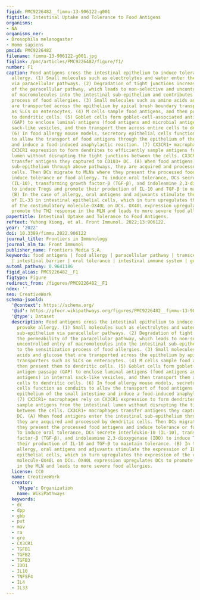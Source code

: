 ```yaml
---
figid: PMC9226482__fimmu-13-906122-g001
figtitle: Intestinal Uptake and Tolerance to Food Antigens
organisms:
- NA
organisms_ner:
- Drosophila melanogaster
- Homo sapiens
pmcid: PMC9226482
filename: fimmu-13-906122-g001.jpg
figlink: /pmc/articles/PMC9226482/figure/f1/
number: F1
caption: Food antigens cross the intestinal epithelium to induce tolerance or provoke
  allergy. (1) Small molecules such as electrolytes and water enter the sub-epithelium
  via paracellular pathways. (2) Degradation of tight junctions increases the permeability
  of the paracellular pathway, which leads to non-selective and uncontrolled entry
  of macromolecules into the intestinal sub-epithelium and contributes to the sensitization
  process of food allergies. (3) Small molecules such as amino acids and glucose that
  are transported across the epithelium by apical brush boundary transporters such
  as SLCs on enterocytes. (4) M cells sample food antigens, and then present them
  to dendritic cells. (5) Goblet cells form goblet-cell-associated antigen passage
  (GAP) to enclose luminal antigens (food antigens and microbial antigens) in internal
  sack-like vesicles, and then transport them across entire cells to dendritic cells.
  (6) In food allergy mouse models, secretory epithelial cells function as conduits
  to allow the transport of food antigens through the epithelium of the small intestine
  and induce a food-induced anaphylactic reaction. (7) CX3CR1+ macrophages rely on
  CX3CR1 expression to form dendrites to efficiently sample antigens from the intestinal
  lumen without disrupting the tight junctions between the cells. CX3CR1+ macrophages
  transfer antigens they captured to CD103+ DC. (A) When food antigens enter the intestinal
  sub-epithelium through above pathways, they are acquired and processed by dendritic
  cells. Then DCs migrate to MLNs where they present the processed food antigens and
  induce tolerance or food allergy. To induce oral tolerance, DCs secrete interleukin-10
  (IL-10), transforming growth factor-β (TGF-β), and indoleamine 2,3-dioxygenase (IDO)
  to induce Tregs and promote their production of IL-10 and TGF-β to maintain tolerance.
  (B) In the case of allergy, oral antigens and adjuvants stimulate the expression
  of IL-33 in intestinal epithelial cells, which in turn upregulates the expression
  of the costimulatory molecule-OX40L on DCs. OX40L expression upregulates DCs to
  promote the TH2 response in the MLN and leads to more severe food allergies.
papertitle: Intestinal Uptake and Tolerance to Food Antigens.
reftext: Yuhong Xiong, et al. Front Immunol. 2022;13:906122.
year: '2022'
doi: 10.3389/fimmu.2022.906122
journal_title: Frontiers in Immunology
journal_nlm_ta: Front Immunol
publisher_name: Frontiers Media S.A.
keywords: food antigens | food allergy | paracellular pathway | transcellular pathway
  | intestinal barrier | oral tolerance | intestinal immune system | gut microbiota
automl_pathway: 0.9641186
figid_alias: PMC9226482__F1
figtype: Figure
redirect_from: /figures/PMC9226482__F1
ndex: ''
seo: CreativeWork
schema-jsonld:
  '@context': https://schema.org/
  '@id': https://pfocr.wikipathways.org/figures/PMC9226482__fimmu-13-906122-g001.html
  '@type': Dataset
  description: Food antigens cross the intestinal epithelium to induce tolerance or
    provoke allergy. (1) Small molecules such as electrolytes and water enter the
    sub-epithelium via paracellular pathways. (2) Degradation of tight junctions increases
    the permeability of the paracellular pathway, which leads to non-selective and
    uncontrolled entry of macromolecules into the intestinal sub-epithelium and contributes
    to the sensitization process of food allergies. (3) Small molecules such as amino
    acids and glucose that are transported across the epithelium by apical brush boundary
    transporters such as SLCs on enterocytes. (4) M cells sample food antigens, and
    then present them to dendritic cells. (5) Goblet cells form goblet-cell-associated
    antigen passage (GAP) to enclose luminal antigens (food antigens and microbial
    antigens) in internal sack-like vesicles, and then transport them across entire
    cells to dendritic cells. (6) In food allergy mouse models, secretory epithelial
    cells function as conduits to allow the transport of food antigens through the
    epithelium of the small intestine and induce a food-induced anaphylactic reaction.
    (7) CX3CR1+ macrophages rely on CX3CR1 expression to form dendrites to efficiently
    sample antigens from the intestinal lumen without disrupting the tight junctions
    between the cells. CX3CR1+ macrophages transfer antigens they captured to CD103+
    DC. (A) When food antigens enter the intestinal sub-epithelium through above pathways,
    they are acquired and processed by dendritic cells. Then DCs migrate to MLNs where
    they present the processed food antigens and induce tolerance or food allergy.
    To induce oral tolerance, DCs secrete interleukin-10 (IL-10), transforming growth
    factor-β (TGF-β), and indoleamine 2,3-dioxygenase (IDO) to induce Tregs and promote
    their production of IL-10 and TGF-β to maintain tolerance. (B) In the case of
    allergy, oral antigens and adjuvants stimulate the expression of IL-33 in intestinal
    epithelial cells, which in turn upregulates the expression of the costimulatory
    molecule-OX40L on DCs. OX40L expression upregulates DCs to promote the TH2 response
    in the MLN and leads to more severe food allergies.
  license: CC0
  name: CreativeWork
  creator:
    '@type': Organization
    name: WikiPathways
  keywords:
  - dc
  - dpp
  - gbb
  - put
  - mav
  - ra
  - gre
  - CX3CR1
  - TGFB1
  - TGFB2
  - TGFB3
  - IDO1
  - IL10
  - TNFSF4
  - IL4
  - IL33
---
```

